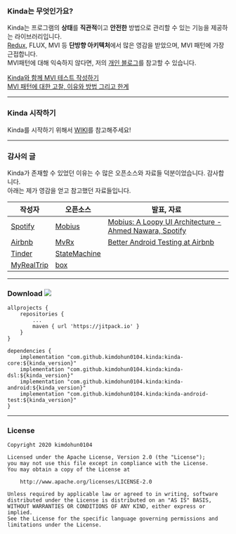### Kinda는 무엇인가요?
Kinda는 프로그램의 **상태**를 **직관적**이고 **안전한** 방법으로 관리할 수 있는 기능을 제공하는 라이브러리입니다.  
[Redux](https://redux.js.org/), FLUX, MVI 등 **단방향 아키텍처**에서 많은 영감을 받았으며, MVI 패턴에 가장 근접합니다.  
MVI패턴에 대해 익숙하지 않다면, 저의 [개인 블로그](https://medium.com/@dikolight203/mvi-%ED%8C%A8%ED%84%B4%EC%97%90-%EB%8C%80%ED%95%9C-%EA%B3%A0%EC%B0%B0-%EC%9D%B4%EC%9C%A0%EC%99%80-%EB%B0%A9%EB%B2%95-%EA%B7%B8%EB%A6%AC%EA%B3%A0-%ED%95%9C%EA%B3%84-767cc9973c98)를 참고할 수 있습니다.  


[Kinda와 함께 MVI 테스트 작성하기](https://medium.com/@kimdohun0104/kinda%EC%99%80-%ED%95%A8%EA%BB%98-mvi-%ED%85%8C%EC%8A%A4%ED%8A%B8-%EC%9E%91%EC%84%B1%ED%95%98%EA%B8%B0-7f589e50846c)  
[MVI 패턴에 대한 고찰, 이유와 방법 그리고 한계](https://medium.com/@kimdohun0104/mvi-%ED%8C%A8%ED%84%B4%EC%97%90-%EB%8C%80%ED%95%9C-%EA%B3%A0%EC%B0%B0-%EC%9D%B4%EC%9C%A0%EC%99%80-%EB%B0%A9%EB%B2%95-%EA%B7%B8%EB%A6%AC%EA%B3%A0-%ED%95%9C%EA%B3%84-767cc9973c98)

---

### Kinda 시작하기
Kinda를 시작하기 위해서 [WIKI](https://github.com/kimdohun0104/kinda-mvi/wiki)를 참고해주세요!

---

### 감사의 글
Kinda가 존재할 수 있었던 이유는 수 많은 오픈소스와 자료들 덕분이었습니다. 감사합니다.  
아래는 제가 영감을 얻고 참고했던 자료들입니다. 

| 작성자 | 오픈소스 | 발표, 자료 |
|---|---|---|
| [Spotify](https://www.spotify.com/kr-ko/why-not-available/) |  [Mobius](https://github.com/spotify/mobius) | [Mobius: A Loopy UI Architecture - Ahmed Nawara, Spotify](https://www.facebook.com/watch/?v=2025571921049235) |
| [Airbnb](https://www.airbnb.co.kr/) | [MvRx](https://github.com/airbnb/MvRx) | [Better Android Testing at Airbnb](https://medium.com/airbnb-engineering/better-android-testing-at-airbnb-part-4-testing-viewmodels-550d929126c8) |
| [Tinder](https://tinder.com/) |[StateMachine](https://github.com/Tinder/StateMachine) | |
| [MyRealTrip](https://www.myrealtrip.com/) | [box](https://github.com/myrealtrip/box) | |
---

### Download [![](https://jitpack.io/v/kimdohun0104/kinda-mvi.svg)](https://jitpack.io/#kimdohun0104/kinda-mvi)
```
allprojects {
    repositories {
        ...
        maven { url 'https://jitpack.io' }
    }
}

dependencies {
    implementation "com.github.kimdohun0104.kinda:kinda-core:${kinda_version}"
    implementation "com.github.kimdohun0104.kinda:kinda-dsl:${kinda_version}"
    implementation "com.github.kimdohun0104.kinda:kinda-android:${kinda_version}"
    implementation "com.github.kimdohun0104.kinda:kinda-android-test:${kinda_version}"
}
```

---

### License
```
Copyright 2020 kimdohun0104

Licensed under the Apache License, Version 2.0 (the "License");
you may not use this file except in compliance with the License.
You may obtain a copy of the License at

    http://www.apache.org/licenses/LICENSE-2.0

Unless required by applicable law or agreed to in writing, software
distributed under the License is distributed on an "AS IS" BASIS,
WITHOUT WARRANTIES OR CONDITIONS OF ANY KIND, either express or implied.
See the License for the specific language governing permissions and
limitations under the License.
```
